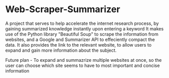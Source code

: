 # Web-Scraper-Summarizer
A project that serves to help accelerate the internet research process, by gaining summarized knowledge instantly upon entering a keyword
It makes use of the Python library "Beautiful Soup" to scrape the information from websites, and a Google and Summarizer API to effeciently compact the data. It also provides the link to the relevant website, to allow users to expand and gain more information about the subject. 

Future plan - To expand and summazrize multiple websites at once, so the user can choose which site seems to have to most important and concise information
